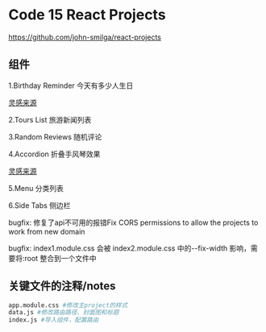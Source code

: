 # Code 15 React Projects

https://github.com/john-smilga/react-projects

## 组件

1.Birthday Reminder 今天有多少人生日

[灵感来源](https://www.uidesigndaily.com/posts/sketch-birthdays-list-card-widget-day-1042)

2.Tours List 旅游新闻列表

3.Random Reviews 随机评论

4.Accordion 折叠手风琴效果

[灵感来源](https://uidesigndaily.com/posts/sketch-accordion-website-day-1175)

5.Menu 分类列表

6.Side Tabs 侧边栏

bugfix: 修复了api不可用的报错Fix CORS permissions to allow the projects to work from new domain

bugfix: index1.module.css 会被 index2.module.css 中的--fix-width 影响，需要将:root 整合到一个文件中



## 关键文件的注释/notes

```bash
app.module.css #修改主project的样式
data.js #修改路由路径、封面图和标题
index.js #导入组件，配置路由
```

